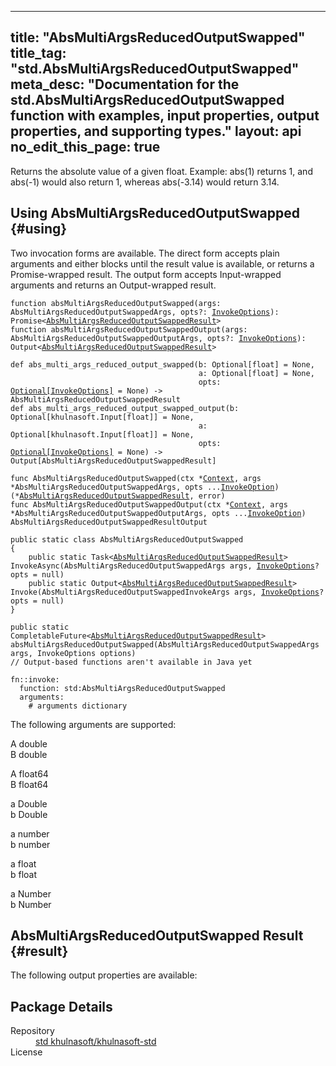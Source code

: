 
---
title: "AbsMultiArgsReducedOutputSwapped"
title_tag: "std.AbsMultiArgsReducedOutputSwapped"
meta_desc: "Documentation for the std.AbsMultiArgsReducedOutputSwapped function with examples, input properties, output properties, and supporting types."
layout: api
no_edit_this_page: true
---



<!-- WARNING: this file was generated by test. -->
<!-- Do not edit by hand unless you're certain you know what you are doing! -->

Returns the absolute value of a given float.
Example: abs(1) returns 1, and abs(-1) would also return 1, whereas abs(-3.14) would return 3.14.




## Using AbsMultiArgsReducedOutputSwapped {#using}

Two invocation forms are available. The direct form accepts plain
arguments and either blocks until the result value is available, or
returns a Promise-wrapped result. The output form accepts
Input-wrapped arguments and returns an Output-wrapped result.

<div>
<khulnasoft-chooser type="language" options="csharp,go,typescript,python,yaml,java"></khulnasoft-chooser>
</div>


<div>
<khulnasoft-choosable type="language" values="javascript,typescript">
<div class="highlight"
><pre class="chroma"><code class="language-typescript" data-lang="typescript"
><span class="k">function </span>absMultiArgsReducedOutputSwapped<span class="p">(</span><span class="nx">args</span><span class="p">:</span> <span class="nx">AbsMultiArgsReducedOutputSwappedArgs</span><span class="p">,</span> <span class="nx">opts</span><span class="p">?:</span> <span class="nx"><a href="/docs/reference/pkg/nodejs/khulnasoft/khulnasoft/#InvokeOptions">InvokeOptions</a></span><span class="p">): Promise&lt;<span class="nx"><a href="#result">AbsMultiArgsReducedOutputSwappedResult</a></span>></span
><span class="k">
function </span>absMultiArgsReducedOutputSwappedOutput<span class="p">(</span><span class="nx">args</span><span class="p">:</span> <span class="nx">AbsMultiArgsReducedOutputSwappedOutputArgs</span><span class="p">,</span> <span class="nx">opts</span><span class="p">?:</span> <span class="nx"><a href="/docs/reference/pkg/nodejs/khulnasoft/khulnasoft/#InvokeOptions">InvokeOptions</a></span><span class="p">): Output&lt;<span class="nx"><a href="#result">AbsMultiArgsReducedOutputSwappedResult</a></span>></span
></code></pre></div>
</khulnasoft-choosable>
</div>


<div>
<khulnasoft-choosable type="language" values="python">
<div class="highlight"><pre class="chroma"><code class="language-python" data-lang="python"
><span class="k">def </span>abs_multi_args_reduced_output_swapped<span class="p">(</span><span class="nx">b</span><span class="p">:</span> <span class="nx">Optional[float]</span> = None<span class="p">,</span>
                                          <span class="nx">a</span><span class="p">:</span> <span class="nx">Optional[float]</span> = None<span class="p">,</span>
                                          <span class="nx">opts</span><span class="p">:</span> <span class="nx"><a href="/docs/reference/pkg/python/khulnasoft/#khulnasoft.InvokeOptions">Optional[InvokeOptions]</a></span> = None<span class="p">) -&gt;</span> <span>AbsMultiArgsReducedOutputSwappedResult</span
><span class="k">
def </span>abs_multi_args_reduced_output_swapped_output<span class="p">(</span><span class="nx">b</span><span class="p">:</span> <span class="nx">Optional[khulnasoft.Input[float]]</span> = None<span class="p">,</span>
                                          <span class="nx">a</span><span class="p">:</span> <span class="nx">Optional[khulnasoft.Input[float]]</span> = None<span class="p">,</span>
                                          <span class="nx">opts</span><span class="p">:</span> <span class="nx"><a href="/docs/reference/pkg/python/khulnasoft/#khulnasoft.InvokeOptions">Optional[InvokeOptions]</a></span> = None<span class="p">) -&gt;</span> <span>Output[AbsMultiArgsReducedOutputSwappedResult]</span
></code></pre></div>
</khulnasoft-choosable>
</div>


<div>
<khulnasoft-choosable type="language" values="go">
<div class="highlight"><pre class="chroma"><code class="language-go" data-lang="go"
><span class="k">func </span>AbsMultiArgsReducedOutputSwapped<span class="p">(</span><span class="nx">ctx</span><span class="p"> *</span><span class="nx"><a href="https://pkg.go.dev/github.com/khulnasoft/khulnasoft/sdk/v3/go/khulnasoft?tab=doc#Context">Context</a></span><span class="p">,</span> <span class="nx">args</span><span class="p"> *</span><span class="nx">AbsMultiArgsReducedOutputSwappedArgs</span><span class="p">,</span> <span class="nx">opts</span><span class="p"> ...</span><span class="nx"><a href="https://pkg.go.dev/github.com/khulnasoft/khulnasoft/sdk/v3/go/khulnasoft?tab=doc#InvokeOption">InvokeOption</a></span><span class="p">) (*<span class="nx"><a href="#result">AbsMultiArgsReducedOutputSwappedResult</a></span>, error)</span
><span class="k">
func </span>AbsMultiArgsReducedOutputSwappedOutput<span class="p">(</span><span class="nx">ctx</span><span class="p"> *</span><span class="nx"><a href="https://pkg.go.dev/github.com/khulnasoft/khulnasoft/sdk/v3/go/khulnasoft?tab=doc#Context">Context</a></span><span class="p">,</span> <span class="nx">args</span><span class="p"> *</span><span class="nx">AbsMultiArgsReducedOutputSwappedOutputArgs</span><span class="p">,</span> <span class="nx">opts</span><span class="p"> ...</span><span class="nx"><a href="https://pkg.go.dev/github.com/khulnasoft/khulnasoft/sdk/v3/go/khulnasoft?tab=doc#InvokeOption">InvokeOption</a></span><span class="p">) AbsMultiArgsReducedOutputSwappedResultOutput</span
></code></pre></div>

</khulnasoft-choosable>
</div>


<div>
<khulnasoft-choosable type="language" values="csharp">
<div class="highlight"><pre class="chroma"><code class="language-csharp" data-lang="csharp"><span class="k">public static class </span><span class="nx">AbsMultiArgsReducedOutputSwapped </span><span class="p">
{</span><span class="k">
    public static </span>Task&lt;<span class="nx"><a href="#result">AbsMultiArgsReducedOutputSwappedResult</a></span>> <span class="p">InvokeAsync(</span><span class="nx">AbsMultiArgsReducedOutputSwappedArgs</span><span class="p"> </span><span class="nx">args<span class="p">,</span> <span class="nx"><a href="/docs/reference/pkg/dotnet/Pulumi/Pulumi.InvokeOptions.html">InvokeOptions</a></span><span class="p">? </span><span class="nx">opts = null<span class="p">)</span><span class="k">
    public static </span>Output&lt;<span class="nx"><a href="#result">AbsMultiArgsReducedOutputSwappedResult</a></span>> <span class="p">Invoke(</span><span class="nx">AbsMultiArgsReducedOutputSwappedInvokeArgs</span><span class="p"> </span><span class="nx">args<span class="p">,</span> <span class="nx"><a href="/docs/reference/pkg/dotnet/Pulumi/Pulumi.InvokeOptions.html">InvokeOptions</a></span><span class="p">? </span><span class="nx">opts = null<span class="p">)</span><span class="p">
}</span></code></pre></div>
</khulnasoft-choosable>
</div>


<div>
<khulnasoft-choosable type="language" values="java">
<div class="highlight"><pre class="chroma"><code class="language-java" data-lang="java"><span class="k">public static CompletableFuture&lt;<span class="nx"><a href="#result">AbsMultiArgsReducedOutputSwappedResult</a></span>> </span>absMultiArgsReducedOutputSwapped<span class="p">(</span><span class="nx">AbsMultiArgsReducedOutputSwappedArgs</span><span class="p"> </span><span class="nx">args<span class="p">,</span> <span class="nx">InvokeOptions</span><span class="p"> </span><span class="nx">options<span class="p">)</span>
<span class="c">// Output-based functions aren't available in Java yet</span>
</code></pre></div>
</khulnasoft-choosable>
</div>


<div>
<khulnasoft-choosable type="language" values="yaml">
<div class="highlight"><pre class="chroma"><code class="language-yaml" data-lang="yaml"><span class="k">fn::invoke:</span>
<span class="k">&nbsp;&nbsp;function:</span> std:AbsMultiArgsReducedOutputSwapped
<span class="k">&nbsp;&nbsp;arguments:</span>
<span class="c">&nbsp;&nbsp;&nbsp;&nbsp;# arguments dictionary</span></code></pre></div>
</khulnasoft-choosable>
</div>



The following arguments are supported:


<div>
<khulnasoft-choosable type="language" values="csharp">
<dl class="resources-properties"><dt class="property-required"
            title="Required">
        <span id="a_csharp">
<a data-swiftype-name="resource-property" data-swiftype-type="text" href="#a_csharp" style="color: inherit; text-decoration: inherit;">A</a>
</span>
        <span class="property-indicator"></span>
        <span class="property-type">double</span>
    </dt>
    <dd></dd><dt class="property-required"
            title="Required">
        <span id="b_csharp">
<a data-swiftype-name="resource-property" data-swiftype-type="text" href="#b_csharp" style="color: inherit; text-decoration: inherit;">B</a>
</span>
        <span class="property-indicator"></span>
        <span class="property-type">double</span>
    </dt>
    <dd></dd></dl>
</khulnasoft-choosable>
</div>

<div>
<khulnasoft-choosable type="language" values="go">
<dl class="resources-properties"><dt class="property-required"
            title="Required">
        <span id="a_go">
<a data-swiftype-name="resource-property" data-swiftype-type="text" href="#a_go" style="color: inherit; text-decoration: inherit;">A</a>
</span>
        <span class="property-indicator"></span>
        <span class="property-type">float64</span>
    </dt>
    <dd></dd><dt class="property-required"
            title="Required">
        <span id="b_go">
<a data-swiftype-name="resource-property" data-swiftype-type="text" href="#b_go" style="color: inherit; text-decoration: inherit;">B</a>
</span>
        <span class="property-indicator"></span>
        <span class="property-type">float64</span>
    </dt>
    <dd></dd></dl>
</khulnasoft-choosable>
</div>

<div>
<khulnasoft-choosable type="language" values="java">
<dl class="resources-properties"><dt class="property-required"
            title="Required">
        <span id="a_java">
<a data-swiftype-name="resource-property" data-swiftype-type="text" href="#a_java" style="color: inherit; text-decoration: inherit;">a</a>
</span>
        <span class="property-indicator"></span>
        <span class="property-type">Double</span>
    </dt>
    <dd></dd><dt class="property-required"
            title="Required">
        <span id="b_java">
<a data-swiftype-name="resource-property" data-swiftype-type="text" href="#b_java" style="color: inherit; text-decoration: inherit;">b</a>
</span>
        <span class="property-indicator"></span>
        <span class="property-type">Double</span>
    </dt>
    <dd></dd></dl>
</khulnasoft-choosable>
</div>

<div>
<khulnasoft-choosable type="language" values="javascript,typescript">
<dl class="resources-properties"><dt class="property-required"
            title="Required">
        <span id="a_nodejs">
<a data-swiftype-name="resource-property" data-swiftype-type="text" href="#a_nodejs" style="color: inherit; text-decoration: inherit;">a</a>
</span>
        <span class="property-indicator"></span>
        <span class="property-type">number</span>
    </dt>
    <dd></dd><dt class="property-required"
            title="Required">
        <span id="b_nodejs">
<a data-swiftype-name="resource-property" data-swiftype-type="text" href="#b_nodejs" style="color: inherit; text-decoration: inherit;">b</a>
</span>
        <span class="property-indicator"></span>
        <span class="property-type">number</span>
    </dt>
    <dd></dd></dl>
</khulnasoft-choosable>
</div>

<div>
<khulnasoft-choosable type="language" values="python">
<dl class="resources-properties"><dt class="property-required"
            title="Required">
        <span id="a_python">
<a data-swiftype-name="resource-property" data-swiftype-type="text" href="#a_python" style="color: inherit; text-decoration: inherit;">a</a>
</span>
        <span class="property-indicator"></span>
        <span class="property-type">float</span>
    </dt>
    <dd></dd><dt class="property-required"
            title="Required">
        <span id="b_python">
<a data-swiftype-name="resource-property" data-swiftype-type="text" href="#b_python" style="color: inherit; text-decoration: inherit;">b</a>
</span>
        <span class="property-indicator"></span>
        <span class="property-type">float</span>
    </dt>
    <dd></dd></dl>
</khulnasoft-choosable>
</div>

<div>
<khulnasoft-choosable type="language" values="yaml">
<dl class="resources-properties"><dt class="property-required"
            title="Required">
        <span id="a_yaml">
<a data-swiftype-name="resource-property" data-swiftype-type="text" href="#a_yaml" style="color: inherit; text-decoration: inherit;">a</a>
</span>
        <span class="property-indicator"></span>
        <span class="property-type">Number</span>
    </dt>
    <dd></dd><dt class="property-required"
            title="Required">
        <span id="b_yaml">
<a data-swiftype-name="resource-property" data-swiftype-type="text" href="#b_yaml" style="color: inherit; text-decoration: inherit;">b</a>
</span>
        <span class="property-indicator"></span>
        <span class="property-type">Number</span>
    </dt>
    <dd></dd></dl>
</khulnasoft-choosable>
</div>




## AbsMultiArgsReducedOutputSwapped Result {#result}

The following output properties are available:







<h2 id="package-details">Package Details</h2>
<dl class="package-details">
	<dt>Repository</dt>
	<dd><a href="https://github.com/khulnasoft/khulnasoft-std">std khulnasoft/khulnasoft-std</a></dd>
	<dt>License</dt>
	<dd></dd>
</dl>

